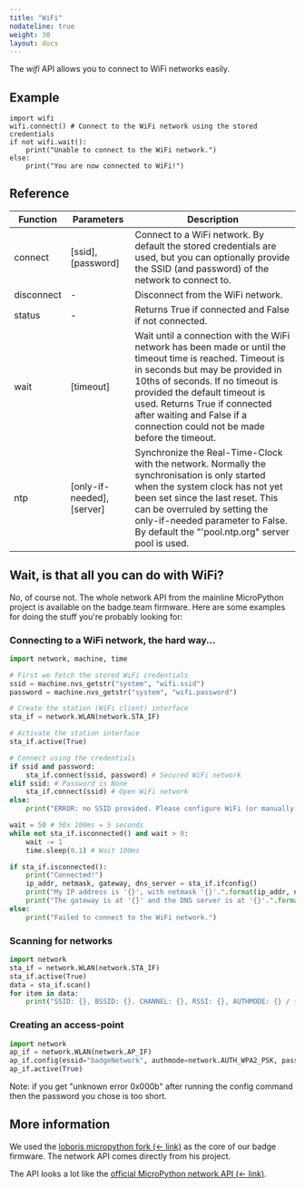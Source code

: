 ```yaml
---
title: "WiFi"
nodateline: true
weight: 30
layout: docs
---
```


The *wifi* API allows you to connect to WiFi networks easily.

## Example
```
import wifi
wifi.connect() # Connect to the WiFi network using the stored credentials
if not wifi.wait():
	print("Unable to connect to the WiFi network.")
else:
	print("You are now connected to WiFi!")
```

## Reference

| Function | Parameters | Description |
| --- | --- | --- |
| connect    | \[ssid\], \[password\]         | Connect to a WiFi network. By default the stored credentials are used, but you can optionally provide the SSID (and password) of the network to connect to.                                                                                                                                                                     |
| disconnect | \-                             | Disconnect from the WiFi network.                                                                                                                                                                                                                                                                                               |
| status     | \-                             | Returns True if connected and False if not connected.                                                                                                                                                                                                                                                                           |
| wait       | \[timeout\]                    | Wait until a connection with the WiFi network has been made or until the timeout time is reached. Timeout is in seconds but may be provided in 10ths of seconds. If no timeout is provided the default timeout is used. Returns True if connected after waiting and False if a connection could not be made before the timeout. |
| ntp        | \[only-if-needed\], \[server\] | Synchronize the Real-Time-Clock with the network. Normally the synchronisation is only started when the system clock has not yet been set since the last reset. This can be overruled by setting the only-if-needed parameter to False. By default the "'pool.ntp.org" server pool is used.                                     |

## Wait, is that all you can do with WiFi?
No, of course not. The whole network API from the mainline MicroPython project is available on the badge.team firmware.
Here are some examples for doing the stuff you're probably looking for:

### Connecting to a WiFi network, the hard way...
```python
import network, machine, time

# First we fetch the stored WiFi credentials
ssid = machine.nvs_getstr("system", "wifi.ssid")
password = machine.nvs_getstr("system", "wifi.password")

# Create the station (WiFi client) interface
sta_if = network.WLAN(network.STA_IF)

# Activate the station interface
sta_if.active(True)

# Connect using the credentials
if ssid and password:
	sta_if.connect(ssid, password) # Secured WiFi network
elif ssid: # Password is None
	sta_if.connect(ssid) # Open WiFi network
else:
	print("ERROR: no SSID provided. Please configure WiFi (or manually set the variables at the top of this example)")

wait = 50 # 50x 100ms = 5 seconds
while not sta_if.isconnected() and wait > 0:
	wait -= 1
	time.sleep(0.1) # Wait 100ms

if sta_if.isconnected():
	print("Connected!")
	ip_addr, netmask, gateway, dns_server = sta_if.ifconfig()
	print("My IP address is '{}', with netmask '{}'.".format(ip_addr, netmask))
	print("The gateway is at '{}' and the DNS server is at '{}'.".format(gateway, dns_server))
else:
	print("Failed to connect to the WiFi network.")
```

### Scanning for networks
```python
import network
sta_if = network.WLAN(network.STA_IF)
sta_if.active(True)
data = sta_if.scan()
for item in data:
	print("SSID: {}, BSSID: {}. CHANNEL: {}, RSSI: {}, AUTHMODE: {} / {}, HIDDEN: {}".format(item[0], item[1], item[2], item[3], item[4], item[5], item[6]))
```
### Creating an access-point

```python
import network
ap_if = network.WLAN(network.AP_IF)
ap_if.config(essid="badgeNetwork", authmode=network.AUTH_WPA2_PSK, password="helloworld") # Create a network called "badgeNetwork" with password "helloworld"
ap_if.active(True)
```

Note: if you get "unknown error 0x000b" after running the config command then the password you chose is too short.

## More information
We used the [loboris micropython fork (<- link)](https://github.com/loboris/MicroPython_ESP32_psRAM_LoBo/wiki/network) as the core of our badge firmware. The network API comes directly from his project.


The API looks a lot like the [official MicroPython network API (<- link)](https://docs.micropython.org/en/latest/library/network.html).
